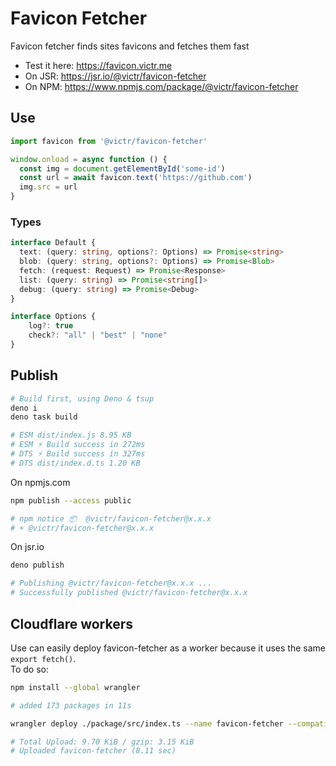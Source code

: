 # Favicon Fetcher

Favicon fetcher finds sites favicons and fetches them fast

-   Test it here: https://favicon.victr.me
-   On JSR: https://jsr.io/@victr/favicon-fetcher
-   On NPM: https://www.npmjs.com/package/@victr/favicon-fetcher

## Use

```ts
import favicon from '@victr/favicon-fetcher'

window.onload = async function () {
  const img = document.getElementById('some-id')
  const url = await favicon.text('https://github.com')
  img.src = url
}
```

### Types

```ts
interface Default {
  text: (query: string, options?: Options) => Promise<string>
  blob: (query: string, options?: Options) => Promise<Blob>
  fetch: (request: Request) => Promise<Response>
  list: (query: string) => Promise<string[]>
  debug: (query: string) => Promise<Debug>
}

interface Options {
	log?: true
	check?: "all" | "best" | "none"
}
```

## Publish

```bash
# Build first, using Deno & tsup
deno i
deno task build

# ESM dist/index.js 8.95 KB
# ESM ⚡️ Build success in 272ms
# DTS ⚡️ Build success in 327ms
# DTS dist/index.d.ts 1.20 KB
```

On npmjs.com

```bash
npm publish --access public

# npm notice 📦  @victr/favicon-fetcher@x.x.x
# + @victr/favicon-fetcher@x.x.x
```

On jsr.io

```bash
deno publish

# Publishing @victr/favicon-fetcher@x.x.x ...
# Successfully published @victr/favicon-fetcher@x.x.x
```

## Cloudflare workers

Use can easily deploy favicon-fetcher as a worker because it uses the same `export fetch()`.\
To do so:

```bash
npm install --global wrangler

# added 173 packages in 11s

wrangler deploy ./package/src/index.ts --name favicon-fetcher --compatibility-date 2025-01-13

# Total Upload: 9.70 KiB / gzip: 3.15 KiB
# Uploaded favicon-fetcher (8.11 sec)
```
